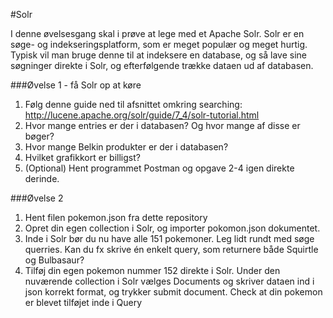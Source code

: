 #Solr

I denne øvelsesgang skal i prøve at lege med et Apache Solr. Solr er en søge- og indekseringsplatform, som er meget populær og meget hurtig. Typisk vil man bruge denne til at indeksere en database, og så lave sine søgninger direkte i Solr, og efterfølgende trække dataen ud af databasen. 

###Øvelse 1 - få Solr op at køre

1. Følg denne guide ned til afsnittet omkring searching: http://lucene.apache.org/solr/guide/7_4/solr-tutorial.html
2. Hvor mange entries er der i databasen? Og hvor mange af disse er bøger?
3. Hvor mange Belkin produkter er der i databasen?
4. Hvilket grafikkort er billigst?
5. (Optional) Hent programmet Postman og opgave 2-4 igen direkte derinde.

###Øvelse 2

1. Hent filen pokemon.json fra dette repository
2. Opret din egen collection i Solr, og importer pokomon.json dokumentet.
3. Inde i Solr bør du nu have alle 151 pokemoner. Leg lidt rundt med søge querries. Kan du fx skrive én enkelt query, som returnere både Squirtle og Bulbasaur?
4. Tilføj din egen pokemon nummer 152 direkte i Solr. Under den nuværende collection i Solr vælges Documents og skriver dataen ind i json korrekt format, og trykker submit document. Check at din pokemon er blevet tilføjet inde i Query
